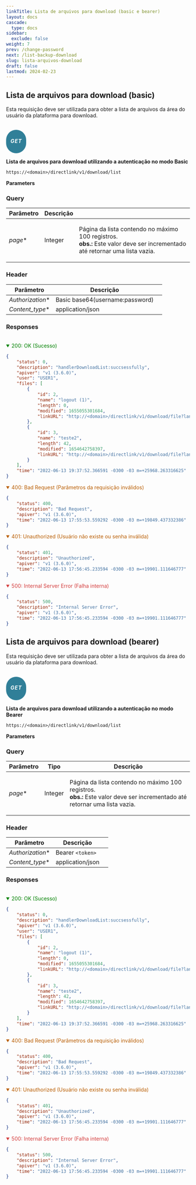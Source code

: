 ```yaml
---
linkTitle: Lista de arquivos para download (basic e bearer)
layout: docs
cascade:
  type: docs
sidebar:
  exclude: false
weight: 7
prev: /change-password
next: /list-backup-download
slug: lista-arquivos-download
draft: false
lastmod: 2024-02-23
---
```


## Lista de arquivos para download (basic)

Esta requisição deve ser utilizada para obter a lista de arquivos da área do usuário da plataforma para download.

<br>

<div style="
  background-color: #307F98; /* Blue */
  border: none;
  border-radius: 60px;
  color: white;
  padding: 2px 12px;
  text-align: center;
  display: inline-block;
  letter-spacing: 1px;
  align-items: center;
  justify-content: center;

">
<h5 style="color: white;">GET</h5>
</div>


**Lista de arquivos para download utilizando a autenticação no modo Basic**

```
https://<domain>/directlink/v1/download/list
```

**Parameters**

### Query

|   Parâmetro    | Descrição | |
| ----------- | ----------- | -------- |
| *page**  | Integer | <p> Página da lista contendo no máximo 100 registros. <br> **obs.:** Este valor deve ser incrementado até retornar uma lista vazia. </p> |


### Header

|    Parâmetro   | Descrição | |
| ----------- | ----------- | -------- |
| *Authorization**  |  Basic base64(username:password) |
| *Content_type**  |  application/json |



### Responses

<br>
<details open style="color: green; cursor: pointer;">
<summary>200: OK   (Sucesso)</summary>

```json
{
    "status": 0,
    "description": "handlerDownloadList:succsessfully",
    "apiver": "v1 (3.6.0)",
    "user": "USER1",
    "files": [
        {
            "id": 2,
            "name": "logout (1)",
            "length": 0,
            "modified": 1655055301684,
            "linkURL": "http://<domain>/directlink/v1/download/file?lang=pt&k=3PrmsdgImuNTBfIvGQ8JmyqE3YSfTPk-KnoJi0LbT5xnMWLX7eYVboX_lT_M2cFElbCtRpwzRn0CzwUNNX50gFI-5iCGBn_n825LF37le_TJfMcvvLuEf0YXY8Gz4sJAEQ5JsGRmT3TxcK9q7FAUT30inBA7IDRlFbNfr_R94sdgRIWDUYnC_B5ArcHAeUM00ufuSdYz3Anao7JXuvjfJOMB9fKB_1EY_40qv7kN7ek75ncdVM_xYUwHzIfNRZ7mfTtdrVwmL_E7gQmHupyVuyp-_8BXiWDKIIk="
        },
        {
            "id": 3,
            "name": "teste2",
            "length": 42,
            "modified": 1654642758397,
            "linkURL": "http://<domain>/directlink/v1/download/file?lang=pt&k=Ry0-IX7xa8WyY48gguPLSYgGFSneJA7aMoEX_jgAy0om7hjBNpVb1br3VhG5I8B_RMU0UqBS71PlHpDd3tiiS2rJfaJDw7mn3AmFXW-AyQ0rXsB6O0hdMstETl2l9dximI8ua0FIB-26Do7lLX6yhS0dK2bInPdcfCbq4RR-Tf_17ofccsl2tqGA9taBmd1TovEuN9ZOHlwJdKWGoT8TJ57LF4FmD5eWHG-y1WVsY8lB-sZHoSzc1I5ptq4hco0AWsS5HGieLcIpwZulZSpzGjO6"
        }
    ],
    "time": "2022-06-13 19:37:52.366591 -0300 -03 m=+25968.263316625"
}
```
</details>

<details open>
<summary style="color: #B95E04; cursor: pointer;">400: Bad Request   (Parâmetros da requisição inválidos)</summary>

```json
{
    "status": 400,
    "description": "Bad Request",
    "apiver": "v1 (3.6.0)",
    "time": "2022-06-13 17:55:53.559292 -0300 -03 m=+19849.437332386"
}
```
</details>

<details open>
<summary style="color: #B95E04; cursor: pointer;">401: Unauthorized   (Usuário não existe ou senha inválida)</summary>

```json
{
    "status": 401,
    "description": "Unauthorized",
    "apiver": "v1 (3.6.0)",
    "time": "2022-06-13 17:56:45.233594 -0300 -03 m=+19901.111646777"
}
```
</details>

<details open>
<summary style="color: #D33D3D; cursor: pointer;">500: Internal Server Error   (Falha interna)</summary>

```json
{
    "status": 500,
    "description": "Internal Server Error",
    "apiver": "v1 (3.6.0)",
    "time": "2022-06-13 17:56:45.233594 -0300 -03 m=+19901.111646777"
}
```
</details>

## Lista de arquivos para download (bearer)

Esta requisição deve ser utilizada para obter a lista de arquivos da área do usuário da plataforma para download.

<br>

<div style="
  background-color: #307F98; /* Blue */
  border: none;
  border-radius: 60px;
  color: white;
  padding: 2px 12px;
  text-align: center;
  display: inline-block;
  letter-spacing: 1px;
  align-items: center;
  justify-content: center;

">
<h5 style="color: white;">GET</h5>
</div>

**Lista de arquivos para download utilizando a autenticação no modo Bearer**

```
https://<domain>/directlink/v1/download/list
```

**Parameters**

### Query

|    Parâmetro   | Tipo | Descrição |
| ----------- | ----------- | -------- |
| *page**  | Integer | <p> Página da lista contendo no máximo 100 registros. <br> **obs.:** Este valor deve ser incrementado até retornar uma lista vazia. </p> |



### Header

|   Parâmetro    | Descrição | |
| ----------- | ----------- | -------- |
| *Authorization**  |  Bearer `<token>` |
| *Content_type**  |  application/json |



### Responses

<br>
<details open style="color: green; cursor: pointer;">
<summary>200: OK   (Sucesso)</summary>

```json
{
    "status": 0,
    "description": "handlerDownloadList:succsessfully",
    "apiver": "v1 (3.6.0)",
    "user": "USER1",
    "files": [
        {
            "id": 2,
            "name": "logout (1)",
            "length": 0,
            "modified": 1655055301684,
            "linkURL": "http://<domain>/directlink/v1/download/file?lang=pt&k=3PrmsdgImuNTBfIvGQ8JmyqE3YSfTPk-KnoJi0LbT5xnMWLX7eYVboX_lT_M2cFElbCtRpwzRn0CzwUNNX50gFI-5iCGBn_n825LF37le_TJfMcvvLuEf0YXY8Gz4sJAEQ5JsGRmT3TxcK9q7FAUT30inBA7IDRlFbNfr_R94sdgRIWDUYnC_B5ArcHAeUM00ufuSdYz3Anao7JXuvjfJOMB9fKB_1EY_40qv7kN7ek75ncdVM_xYUwHzIfNRZ7mfTtdrVwmL_E7gQmHupyVuyp-_8BXiWDKIIk="
        },
        {
            "id": 3,
            "name": "teste2",
            "length": 42,
            "modified": 1654642758397,
            "linkURL": "http://<domain>/directlink/v1/download/file?lang=pt&k=Ry0-IX7xa8WyY48gguPLSYgGFSneJA7aMoEX_jgAy0om7hjBNpVb1br3VhG5I8B_RMU0UqBS71PlHpDd3tiiS2rJfaJDw7mn3AmFXW-AyQ0rXsB6O0hdMstETl2l9dximI8ua0FIB-26Do7lLX6yhS0dK2bInPdcfCbq4RR-Tf_17ofccsl2tqGA9taBmd1TovEuN9ZOHlwJdKWGoT8TJ57LF4FmD5eWHG-y1WVsY8lB-sZHoSzc1I5ptq4hco0AWsS5HGieLcIpwZulZSpzGjO6"
        }
    ],
    "time": "2022-06-13 19:37:52.366591 -0300 -03 m=+25968.263316625"
}
```
</details>

<details open>
<summary style="color: #B95E04; cursor: pointer;">400: Bad Request   (Parâmetros da requisição inválidos)</summary>

```json
{
    "status": 400,
    "description": "Bad Request",
    "apiver": "v1 (3.6.0)",
    "time": "2022-06-13 17:55:53.559292 -0300 -03 m=+19849.437332386"
}
```
</details>

<details open>
<summary style="color: #B95E04; cursor: pointer;">401: Unauthorized   (Usuário não existe ou senha inválida)</summary>

```json
{
    "status": 401,
    "description": "Unauthorized",
    "apiver": "v1 (3.6.0)",
    "time": "2022-06-13 17:56:45.233594 -0300 -03 m=+19901.111646777"
}
```
</details>

<details open>
<summary style="color: #D33D3D; cursor: pointer;">500: Internal Server Error   (Falha interna)</summary>

```json
{
    "status": 500,
    "description": "Internal Server Error",
    "apiver": "v1 (3.6.0)",
    "time": "2022-06-13 17:56:45.233594 -0300 -03 m=+19901.111646777"
}
```
</details>
